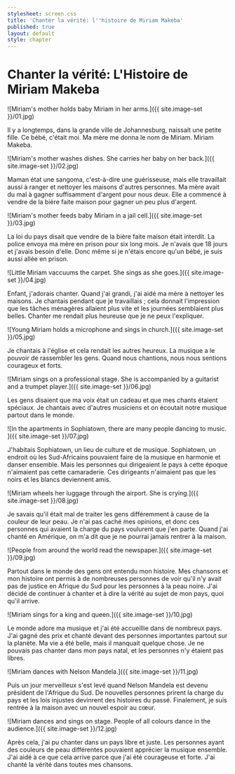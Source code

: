 ```yaml
---
stylesheet: screen.css
title: 'Chanter la vérité: l''histoire de Miriam Makeba'
published: true
layout: default
style: chapter
---
```


# Chanter la vérité: L'Histoire de Miriam Makeba

![Miriam's mother holds baby Miriam in her arms.]({{ site.image-set }}/01.jpg)

Il y a longtemps, dans la grande ville de Johannesburg, naissait une petite fille. Ce bébé, c'était moi. Ma mère me donna le nom de Miriam. Miriam Makeba.

![Miriam's mother washes dishes. She carries her baby on her back.]({{ site.image-set }}/02.jpg)

Maman état une sangoma, c'est-à-dire une guérisseuse, mais elle travaillait aussi à ranger et nettoyer les maisons d'autres personnes. Ma mère avait du mal à gagner suffisamment d'argent pour nous deux. Elle a commencé à vendre de la bière faite maison pour gagner un peu plus d'argent.

![Miriam's mother feeds baby Miriam in a jail cell.]({{ site.image-set }}/03.jpg)

La loi du pays disait que vendre de la bière faite maison était interdit. La police envoya ma mère en prison pour six long mois. Je n'avais que 18 jours et j'avais besoin d'elle. Donc même si je n'étais encore qu'un bébé, je suis aussi allée en prison.

![Little Miriam vaccuums the carpet. She sings as she goes.]({{ site.image-set }}/04.jpg)

Enfant, j'adorais chanter. Quand j'ai grandi, j'ai aidé ma mère à nettoyer les maisons. Je chantais pendant que je travaillais ; cela donnait l'impression que les tâches ménagères allaient plus vite et les journées semblaient plus belles. Chanter me rendait plus heureuse que je ne peux l'expliquer.

![Young Miriam holds a microphone and sings in church.]({{ site.image-set }}/05.jpg)

Je chantais à l'église et cela rendait les autres heureux. La musique a le pouvoir de rassembler les gens. Quand nous chantions, nous nous sentions courageux et forts.

![Miriam sings on a professional stage. She is accompanied by a guitarist and a trumpet player.]({{ site.image-set }}/06.jpg)

Les gens disaient que ma voix était un cadeau et que mes chants étaient spéciaux. Je chantais avec d'autres musiciens et on écoutait notre musique partout dans le monde.

![In the apartments in Sophiatown, there are many people dancing to music. ]({{ site.image-set }}/07.jpg)

J'habitais Sophiatown, un lieu de culture et de musique. Sophiatown, un endroit où les Sud-Africains pouvaient faire de la musique en harmonie et danser ensemble. Mais les personnes qui dirigeaient le pays à cette époque n'aimaient pas cette camaraderie. Ces dirigeants n'aimaient pas que les noirs et les blancs deviennent amis.

![Miriam wheels her luggage through the airport. She is crying.]({{ site.image-set }}/08.jpg)

Je savais qu'il était mal de traiter les gens différemment à cause de la couleur de leur peau. Je n'ai pas caché mes opinions, et donc ces personnes qui avaient la charge du pays voulurent que j'en parte. Quand j'ai chanté en Amérique, on m'a dit que je ne pourrai jamais rentrer à la
maison.


![People from around the world read the newspaper.]({{ site.image-set }}/09.jpg)

Partout dans le monde des gens ont entendu mon histoire. Mes chansons et mon histoire ont permis
à de nombreuses personnes de voir qu'il n'y avait pas de justice en Afrique du Sud pour les personnes à la peau noire. J'ai décidé de continuer à chanter et à dire la vérité au sujet de mon pays, quoi qu'il arrive.


![Miriam sings for a king and queen.]({{ site.image-set }}/10.jpg)

Le monde adore ma musique et j'ai été accueillie dans de nombreux pays. J'ai gagné des prix et chanté devant des personnes importantes partout sur la planète. Ma vie a été belle, mais il manquait quelque chose. Je ne pouvais pas chanter dans mon pays natal, et les personnes n'y étaient pas libres.

![Miriam dances with Nelson Mandela.]({{ site.image-set }}/11.jpg)

Puis un jour merveilleux s'est levé quand Nelson Mandela est devenu président de l'Afrique du Sud. De nouvelles personnes prirent la charge du pays et les lois injustes devinrent des histoires du passé. Finalement, je suis rentrée à la maison avec un nouvel espoir au cœur.

![Miriam dances and sings on stage. People of all colours dance in the audience.]({{ site.image-set }}/12.jpg)

Après cela, j'ai pu chanter dans un pays libre et juste. Les personnes ayant des couleurs de peau
différentes pouvaient apprécier la musique ensemble. J'ai aidé à ce que cela arrive parce que j'ai été courageuse et forte. J'ai chanté la vérité dans toutes mes chansons.
